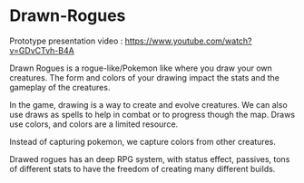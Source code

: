 # Drawn-Rogues
Prototype presentation video : https://www.youtube.com/watch?v=GDvCTvh-B4A

Drawn Rogues is a rogue-like/Pokemon like where you draw your own creatures. The form and colors of your drawing impact the stats and the gameplay of the creatures.

In the game, drawing is a way to create and evolve creatures. We can also use draws as spells to help in combat or to progress though the map. Draws use colors, and colors are a limited resource.

Instead of capturing pokemon, we capture colors from other creatures.

Drawed rogues has an deep RPG system, with status effect, passives, tons of different stats to have the freedom of creating many different builds.
